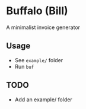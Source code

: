 # Buffalo (Bill)

A minimalist invoice generator

## Usage

 * See `example/` folder
 * Run `buf`

## TODO

 * Add an example/ folder


